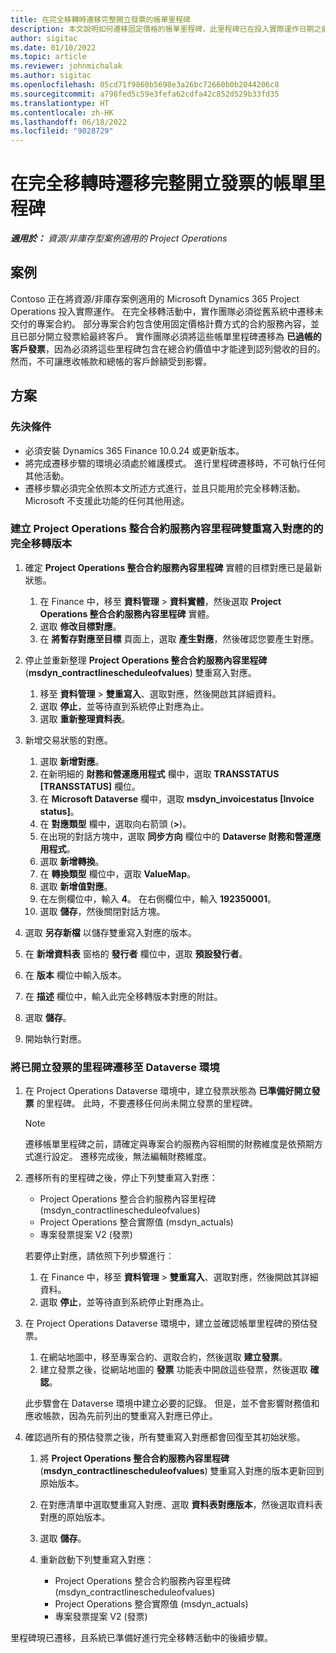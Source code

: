 ```yaml
---
title: 在完全移轉時遷移完整開立發票的帳單里程碑
description: 本文說明如何遷移固定價格的帳單里程碑，此里程碑已在投入實際運作日期之前向客戶開立未交付專案合約的發票。
author: sigitac
ms.date: 01/10/2022
ms.topic: article
ms.reviewer: johnmichalak
ms.author: sigitac
ms.openlocfilehash: 05cd71f9860b5698e3a26bc72660b0b2044206c8
ms.sourcegitcommit: a798fed5c59e3fefa62cdfa42c852d529b33fd35
ms.translationtype: HT
ms.contentlocale: zh-HK
ms.lasthandoff: 06/18/2022
ms.locfileid: "9028729"
---
```

# <a name="migrate-fully-invoiced-billing-milestones-at-cutover"></a>在完全移轉時遷移完整開立發票的帳單里程碑

_**適用於：** 資源/非庫存型案例適用的 Project Operations_

## <a name="scenario"></a>案例

Contoso 正在將資源/非庫存案例適用的 Microsoft Dynamics 365 Project Operations 投入實際運作。 在完全移轉活動中，實作團隊必須從舊系統中遷移未交付的專案合約。 部分專案合約包含使用固定價格計費方式的合約服務內容，並且已部分開立發票給最終客戶。 實作團隊必須將這些帳單里程碑遷移為 **已過帳的客戶發票**，因為必須將這些里程碑包含在總合約價值中才能達到認列營收的目的。 然而，不可讓應收帳款和總帳的客戶餘額受到影響。

## <a name="solution"></a>方案

### <a name="prerequisites"></a>先決條件

- 必須安裝 Dynamics 365 Finance 10.0.24 或更新版本。
- 將完成遷移步驟的環境必須處於維護模式。 進行里程碑遷移時，不可執行任何其他活動。
- 遷移步驟必須完全依照本文所述方式進行，並且只能用於完全移轉活動。 Microsoft 不支援此功能的任何其他用途。

### <a name="create-a-cutover-version-of-the-project-operations-integration-contract-line-milestones-dual-write-map"></a>建立 Project Operations 整合合約服務內容里程碑雙重寫入對應的的完全移轉版本 

1. 確定 **Project Operations 整合合約服務內容里程碑** 實體的目標對應已是最新狀態。 

    1. 在 Finance 中，移至 **資料管理** \> **資料實體**，然後選取 **Project Operations 整合合約服務內容里程碑** 實體。 
    2. 選取 **修改目標對應**。 
    3. 在 **將暫存對應至目標** 頁面上，選取 **產生對應**，然後確認您要產生對應。

2. 停止並重新整理 **Project Operations 整合合約服務內容里程碑** (**msdyn\_contractlinescheduleofvalues**) 雙重寫入對應。 

    1. 移至 **資料管理** \> **雙重寫入**、選取對應，然後開啟其詳細資料。 
    2. 選取 **停止**，並等待直到系統停止對應為止。 
    3. 選取 **重新整理資料表**。

3. 新增交易狀態的對應。

    1. 選取 **新增對應**。
    2. 在新明細的 **財務和營運應用程式** 欄中，選取 **TRANSSTATUS \[TRANSSTATUS\]** 欄位。
    3. 在 **Microsoft Dataverse** 欄中，選取 **msdyn\_invoicestatus \[Invoice status\]**。
    4. 在 **對應類型** 欄中，選取向右箭頭 (**\>**)。
    5. 在出現的對話方塊中，選取 **同步方向** 欄位中的 **Dataverse 財務和營運應用程式**。
    6. 選取 **新增轉換**。
    7. 在 **轉換類型** 欄位中，選取 **ValueMap**。
    8. 選取 **新增值對應**。
    9. 在左側欄位中，輸入 **4**。 在右側欄位中，輸入 **192350001**。 
    10. 選取 **儲存**，然後關閉對話方塊。

4. 選取 **另存新檔** 以儲存雙重寫入對應的版本。 
5. 在 **新增資料表** 窗格的 **發行者** 欄位中，選取 **預設發行者**。
6. 在 **版本** 欄位中輸入版本。
7. 在 **描述** 欄位中，輸入此完全移轉版本對應的附註。 
8. 選取 **儲存**。
9. 開始執行對應。

### <a name="migrate-invoiced-milestones-to-the-dataverse-environment"></a>將已開立發票的里程碑遷移至 Dataverse 環境

1. 在 Project Operations Dataverse 環境中，建立發票狀態為 **已準備好開立發票** 的里程碑。 此時，不要遷移任何尚未開立發票的里程碑。

    > [!NOTE]
    > 遷移帳單里程碑之前，請確定與專案合約服務內容相關的財務維度是依預期方式進行設定。 遷移完成後，無法編輯財務維度。

2. 遷移所有的里程碑之後，停止下列雙重寫入對應：

    - Project Operations 整合合約服務內容里程碑 (msdyn\_contractlinescheduleofvalues)
    - Project Operations 整合實際值 (msdyn\_actuals)
    - 專案發票提案 V2 (發票)

    若要停止對應，請依照下列步驟進行：

    1. 在 Finance 中，移至 **資料管理** \> **雙重寫入**、選取對應，然後開啟其詳細資料。
    2. 選取 **停止**，並等待直到系統停止對應為止。

3. 在 Project Operations Dataverse 環境中，建立並確認帳單里程碑的預估發票。 

    1. 在網站地圖中，移至專案合約、選取合約，然後選取 **建立發票**。
    2. 建立發票之後，從網站地圖的 **發票** 功能表中開啟這些發票，然後選取 **確認**。

    此步驟會在 Dataverse 環境中建立必要的記錄。 但是，並不會影響財務值和應收帳款，因為先前列出的雙重寫入對應已停止。

4. 確認過所有的預估發票之後，所有雙重寫入對應都會回復至其初始狀態。

    1. 將 **Project Operations 整合合約服務內容里程碑** (**msdyn\_contractlinescheduleofvalues**) 雙重寫入對應的版本更新回到原始版本。 
    2. 在對應清單中選取雙重寫入對應、選取 **資料表對應版本**，然後選取資料表對應的原始版本。
    3. 選取 **儲存**。
    4. 重新啟動下列雙重寫入對應：

        - Project Operations 整合合約服務內容里程碑 (msdyn\_contractlinescheduleofvalues)
        - Project Operations 整合實際值 (msdyn\_actuals)
        - 專案發票提案 V2 (發票)

里程碑現已遷移，且系統已準備好進行完全移轉活動中的後續步驟。
